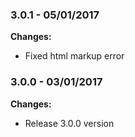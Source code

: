 
### 3.0.1 - 05/01/2017
**Changes:** 
- Fixed html markup error

### 3.0.0 - 03/01/2017
**Changes:** 
- Release 3.0.0 version

